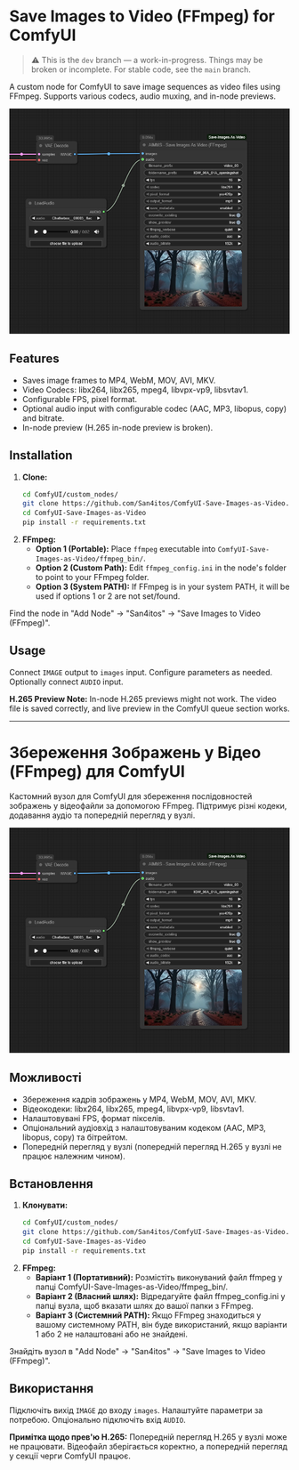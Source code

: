 # Save Images to Video (FFmpeg) for ComfyUI

> ⚠️ This is the `dev` branch — a work-in-progress. Things may be broken or incomplete. For stable code, see the `main` branch.


A custom node for ComfyUI to save image sequences as video files using FFmpeg. Supports various codecs, audio muxing, and in-node previews.

![Save Images to Video (FFmpeg)](./screenshots/screenshot.png)

## Features

*   Saves image frames to MP4, WebM, MOV, AVI, MKV.
*   Video Codecs: libx264, libx265, mpeg4, libvpx-vp9, libsvtav1.
*   Configurable FPS, pixel format.
*   Optional audio input with configurable codec (AAC, MP3, libopus, copy) and bitrate.
*   In-node preview (H.265 in-node preview is broken).

## Installation

1.  **Clone:**
    ```bash
    cd ComfyUI/custom_nodes/
    git clone https://github.com/San4itos/ComfyUI-Save-Images-as-Video.git 
    cd ComfyUI-Save-Images-as-Video
    pip install -r requirements.txt
    ```
2.  **FFmpeg:**
    *   **Option 1 (Portable):** Place `ffmpeg` executable into `ComfyUI-Save-Images-as-Video/ffmpeg_bin/`.
    *   **Option 2 (Custom Path):** Edit `ffmpeg_config.ini` in the node's folder to point to your FFmpeg folder.
    *   **Option 3 (System PATH):** If FFmpeg is in your system PATH, it will be used if options 1 or 2 are not set/found.

Find the node in "Add Node" -> "San4itos" -> "Save Images to Video (FFmpeg)".

## Usage
Connect `IMAGE` output to `images` input. Configure parameters as needed. Optionally connect `AUDIO` input.

**H.265 Preview Note:** In-node H.265 previews might not work. The video file is saved correctly, and live preview in the ComfyUI queue section works.

---

# Збереження Зображень у Відео (FFmpeg) для ComfyUI

Кастомний вузол для ComfyUI для збереження послідовностей зображень у відеофайли за допомогою FFmpeg. Підтримує різні кодеки, додавання аудіо та попередній перегляд у вузлі.

![Save Images to Video (FFmpeg)](./screenshots/screenshot.png)

## Можливості

*   Збереження кадрів зображень у MP4, WebM, MOV, AVI, MKV.
*   Відеокодеки: libx264, libx265, mpeg4, libvpx-vp9, libsvtav1.
*   Налаштовувані FPS, формат пікселів.
*   Опціональний аудіовхід з налаштовуваним кодеком (AAC, MP3, libopus, copy) та бітрейтом.
*   Попередній перегляд у вузлі (попередній перегляд H.265 у вузлі не працює належним чином).

## Встановлення

1.  **Клонувати:**
    ```bash
    cd ComfyUI/custom_nodes/
    git clone https://github.com/San4itos/ComfyUI-Save-Images-as-Video.git 
    cd ComfyUI-Save-Images-as-Video
    pip install -r requirements.txt
    ```
2.  **FFmpeg:**
    *   **Варіант 1 (Портативний):** Розмістіть виконуваний файл ffmpeg у папці ComfyUI-Save-Images-as-Video/ffmpeg_bin/.
    *   **Варіант 2 (Власний шлях):** Відредагуйте файл ffmpeg_config.ini у папці вузла, щоб вказати шлях до вашої папки з FFmpeg.
    *   **Варіант 3 (Системний PATH):** Якщо FFmpeg знаходиться у вашому системному PATH, він буде використаний, якщо варіанти 1 або 2 не налаштовані або не знайдені.

Знайдіть вузол в "Add Node" -> "San4itos" -> "Save Images to Video (FFmpeg)".

## Використання
Підключіть вихід `IMAGE` до входу `images`. Налаштуйте параметри за потребою. Опціонально підключіть вхід `AUDIO`.

**Примітка щодо прев'ю H.265:** Попередній перегляд H.265 у вузлі може не працювати. Відеофайл зберігається коректно, а попередній перегляд у секції черги ComfyUI працює.
